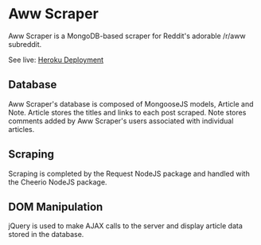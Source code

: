# Aww Scraper

Aww Scraper is a MongoDB-based scraper for Reddit's adorable /r/aww subreddit. 

See live: [Heroku Deployment](boiling-fjord-31935.herokuapp.com)


## Database

Aww Scraper's database is composed of MongooseJS models, Article and Note. Article stores the titles and links to each post scraped. Note stores comments added by Aww Scraper's users associated with individual articles. 

## Scraping

Scraping is completed by the Request NodeJS package and handled with the Cheerio NodeJS package. 

## DOM Manipulation

jQuery is used to make AJAX calls to the server and display article data stored in the database. 

